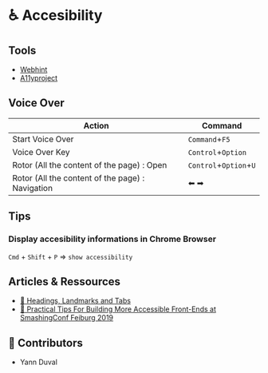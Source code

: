 # ♿️ Accesibility

## Tools

- [Webhint](https://webhint.io/)
- [A11yproject](https://a11yproject.com/)

## Voice Over

| Action | Command |
| --- | --- |
| Start Voice Over | `Command`+`F5` |
| Voice Over Key  | `Control`+`Option` |
| Rotor (All the content of the page) : Open| `Control`+`Option`+`U` |
| Rotor (All the content of the page) : Navigation| ⬅ ➡ |


## Tips

### Display accesibility informations in **Chrome Browser**

`Cmd` + `Shift` + `P` => `show accessibility`

## Articles & Ressources

- [🎥 Headings, Landmarks and Tabs](https://youtu.be/HE2R86EZPMA)
- [🎥 Practical Tips For Building More Accessible Front-Ends at SmashingConf Feiburg 2019](https://vimeo.com/362155651)

## 🙌 Contributors 

- Yann Duval
